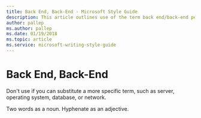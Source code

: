 ```yaml
---
title: Back End, Back-End - Microsoft Style Guide
description: This article outlines use of the term back end/back-end per Microsoft style guidelines.
author: pallep
ms.author: pallep
ms.date: 01/19/2018
ms.topic: article
ms.service: microsoft-writing-style-guide
---
```


# Back End, Back-End

Don't use if you can substitute a more specific term, such as server, operating system, database, or network.

Two words as a noun. Hyphenate as an adjective.
